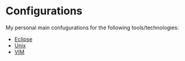 # Configurations

My personal main confugurations for the following tools/technologies:

- [Eclipse](eclipse)
- [Unix](unix)
- [VIM](vim)
